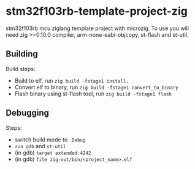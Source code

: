 # stm32f103rb-template-project-zig
stm32f103rb mcu ziglang template project with microzig. To use you will need zig >=0.10.0 compiler, arm-none-eabi-objcopy, st-flash and st-util.

## Building 
Build steps:
* Build to elf, run `zig build -fstage1 install.`
* Convert elf to binary, run `zig build -fstage1 convert_to_binary`
* Flash binary using st-flash tool, run `zig build -fstage1 flash`

## Debugging
Steps:
* switch build mode to `.Debug`
* `run gdb` and `st-util`
* (in gdb) `target extended:4242`
* (in gdb) `file zig-out/bin/<project_name>.elf`
